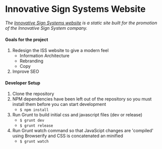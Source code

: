 # Innovative Sign Systems Website

_The [Innovative Sign Systems website][1] is a static site built for the promotion of the Innovative Sign System company._

#### Goals for the project
1. Redesign the ISS website to give a modern feel
     * Information Architecture
     * Rebranding
     * Copy
2. Improve SEO

#### Developer Setup
1. Clone the repository
2. NPM dependencies have been left out of the repository so you must install them before you can start development
     * `$ npm install`
3. Run Grunt to build initial css and javascript files (dev or release)
    * `$ grunt dev`
    * `$ grunt release`
4. Run Grunt watch command so that JavaScipt changes are 'compiled' using Browserify and CSS is concatenated an minified
    * `$ grunt watch`

[1]: http://innovativesignsystems.net/